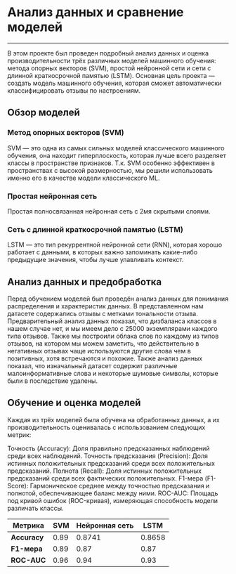 # Анализ данных и сравнение моделей
____
В этом проекте был проведен подробный анализ данных и оценка производительности трёх различных моделей машинного обучения: метода опорных векторов (SVM), простой нейронной сети и сети с длинной краткосрочной памятью (LSTM). Основная цель проекта — создать модель машинного обучения, которая сможет автоматически классифицировать отзывы по настроениям.

## Обзор моделей
### Метод опорных векторов (SVM)

SVM — это одна из самых сильных моделей классического машинного обучения, она находит гиперплоскость, которая лучше всего разделяет классы в пространстве признаков. Т.к. SVM особенно эффективен в пространствах с высокой размерностью, мы решили использовать именно его в качестве модели классического ML.

### Простая нейронная сеть

Простая полносвязанная нейронная сеть с 2мя скрытыми слоями.

### Сеть с длинной краткосрочной памятью (LSTM)

LSTM — это тип рекуррентной нейронной сети (RNN), которая хорошо работает с данными, в которых важно запоминать какие-либо предыдущие значения, чтобы лучше улавливать контекст.

## Анализ данных и предобработка
Перед обучением моделей был проведён анализ данных для понимания распределения и характеристик данных.
В представленном нам датасете содержались отзывы с метками тональности отзыва. Предварительный анализ данных показал, что дизбаланса классов в нашем случае нет, и мы имеем дело с 25000 экземплярами каждого типа отзывов.
Также мы построили облака слов по каждому из типов отзывов, на котором мы можем заметить, что действительно в негативных отзывах чаще используются другие слова чем в позитивных, хотя встречаются и похожие.
Также анализ данных показал, что изначальный датасет содержит различные малоинформативные слова и некоторые шумовые символы, которые были в последствие удалены.
## Обучение и оценка моделей
Каждая из трёх моделей была обучена на обработанных данных, а их производительность оценивалась с использованием следующих метрик:

Точность (Accuracy): Доля правильно предсказанных наблюдений среди всех наблюдений.
Точность предсказания (Precision): Доля истинных положительных предсказаний среди всех положительных предсказаний.
Полнота (Recall): Доля истинных положительных предсказаний среди всех фактических положительных.
F1-мера (F1-Score): Гармоническое среднее между точностью предсказания и полнотой, обеспечивающее баланс между ними.
ROC-AUC: Площадь под кривой ошибок (ROC-кривая), измеряющая способность модели различать классы.

| Метрика          | SVM            | Нейронная сеть  | LSTM           |
|------------------|----------------|-----------------|----------------|
| **Accuracy**     |      0.89      |    0.8741       |    0.8658      |
| **F1-мера**      |      0.89      |     0.87        |      0.87      |
| **ROC-AUC**      |      0.96      |     0.94        |      0.93      |
